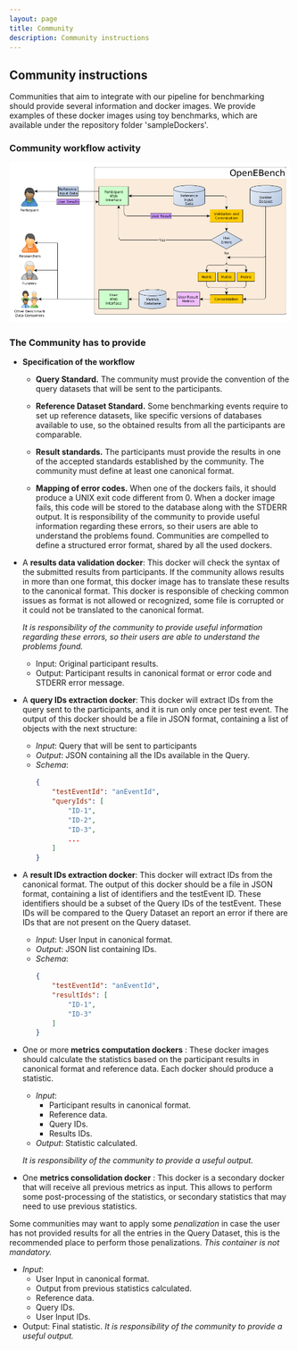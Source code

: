 ```yaml
---
layout: page
title: Community
description: Community instructions
---
```

## Community instructions

Communities that aim to integrate with our pipeline for benchmarking should provide several information and docker images. We provide examples of these docker images using toy benchmarks, which are available under the repository folder 'sampleDockers'.

### Community workflow activity

![community workflow activity](../img/community.png)

### The Community has to provide

* __Specification of the workflow__
  * __Query Standard.__ The community must provide the convention of the query datasets that will be sent to the participants.

  * __Reference Dataset Standard.__ Some benchmarking events require to set up reference datasets, like specific versions of databases available to use, so the obtained results from all the participants are comparable.

  * __Result standards.__ The participants must provide the results in one of the accepted standards established by the community.
The community must define at least one canonical format.

  * __Mapping of error codes.__
When one of the dockers fails, it should produce a UNIX exit code different from 0. When a docker image fails, this code will be stored to the database along with the STDERR output.
It is responsibility of the community to provide useful information regarding these errors, so their users are able to understand the problems found.
Communities are compelled to define a structured error format, shared by all the used dockers.

* A __results data validation docker__: This docker will check the syntax of the submitted results from participants. If the community allows results in more than one format, this docker image has to translate these results to the canonical format. This docker is responsible of checking common issues as format is not allowed or recognized, some file is corrupted or it could not be translated to the canonical format.

  *It is responsibility of the community to provide useful information regarding these errors, so their users are able to understand the problems found.*

  * Input: Original participant results.
  * Output: Participant results in canonical format or error code and STDERR error message.

* A __query IDs extraction docker__: This docker will extract IDs from the query sent to the participants, and it is run only once per test event.
  The output of this docker should be a file in JSON format, containing a list of objects with the next structure:

  * *Input*: Query that will be sent to participants
  * *Output*: JSON containing all the IDs available in the Query.
  * *Schema*:
	```json
	{
		"testEventId": "anEventId",
		"queryIds": [
			"ID-1",
			"ID-2",
			"ID-3",
			...
		]
	}
	```
* A __result IDs extraction docker__: This docker will extract IDs from the canonical format. The output of this docker should be a file in JSON format, containing a list of identifiers and the testEvent ID. These identifiers should be a subset of the Query IDs of the testEvent.
These IDs will be compared to the Query Dataset an report an error if there are IDs that are not present on the Query dataset.

  * *Input*: User Input in canonical format.
  * *Output*: JSON list containing IDs.
  * *Schema*:
	```json
	{
		"testEventId": "anEventId",
		"resultIds": [
			"ID-1",
			"ID-3"
		]
	}
	```

* One or more __metrics computation dockers__ : These docker images should calculate the statistics based on the participant results in canonical format and reference data. Each docker should produce a statistic.

  * *Input*:
    * Participant results in canonical format.
    * Reference data.
    * Query IDs.
    * Results IDs.
  * *Output*: Statistic calculated.

  *It is responsibility of the community to provide a useful output.*

* One __metrics consolidation docker__ : This docker is a secondary docker that will receive all previous metrics as input. This allows to perform some post-processing of the statistics, or secondary statistics that may need to use previous statistics.

 Some communities may want to apply some *penalization* in case the user has not provided results for all the entries in the Query Dataset, this is the recommended place to perform those penalizations.
*This container is not mandatory.*

  * *Input*:
    * User Input in canonical format.
    * Output from previous statistics calculated.
    * Reference data.
    * Query IDs.
    * User Input IDs.
  * Output: Final statistic.
	*It is responsibility of the community to provide a useful output.*

<!--- TODO
### How to upload to the platform.
--->

